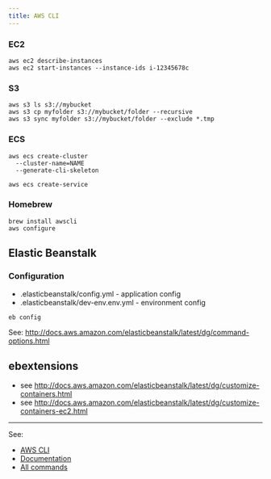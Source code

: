 ```yaml
---
title: AWS CLI
---
```


### EC2

```
aws ec2 describe-instances
aws ec2 start-instances --instance-ids i-12345678c
```

### S3

```
aws s3 ls s3://mybucket
aws s3 cp myfolder s3://mybucket/folder --recursive
aws s3 sync myfolder s3://mybucket/folder --exclude *.tmp
```

### ECS

```
aws ecs create-cluster
  --cluster-name=NAME
  --generate-cli-skeleton

aws ecs create-service
```

### Homebrew

```
brew install awscli
aws configure
```

## Elastic Beanstalk

### Configuration

* .elasticbeanstalk/config.yml - application config
* .elasticbeanstalk/dev-env.env.yml - environment config

```
eb config
```

See: http://docs.aws.amazon.com/elasticbeanstalk/latest/dg/command-options.html

## ebextensions

* see <http://docs.aws.amazon.com/elasticbeanstalk/latest/dg/customize-containers.html>
* see <http://docs.aws.amazon.com/elasticbeanstalk/latest/dg/customize-containers-ec2.html>

----

See:

* [AWS CLI](https://aws.amazon.com/cli/)
* [Documentation](http://docs.aws.amazon.com/cli/latest/userguide/cli-chap-welcome.html)
* [All commands](http://docs.aws.amazon.com/cli/latest/reference/#available-services)
